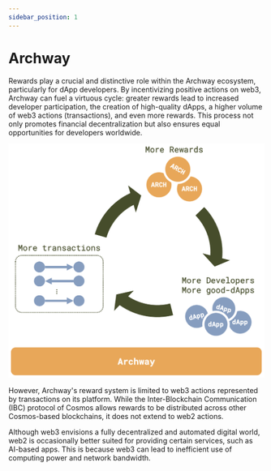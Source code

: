 ```yaml
---
sidebar_position: 1
---
```


# Archway

Rewards play a crucial and distinctive role within the Archway ecosystem, particularly for dApp developers. By incentivizing positive actions on web3, Archway can fuel a virtuous cycle: greater rewards lead to increased developer participation, the creation of high-quality dApps, a higher volume of web3 actions (transactions), and even more rewards. This process not only promotes financial decentralization but also ensures equal opportunities for developers worldwide.

![Archway](../images/Archway.png)

However, Archway's reward system is limited to web3 actions represented by transactions on its platform. While the Inter-Blockchain Communication (IBC) protocol of Cosmos allows rewards to be distributed across other Cosmos-based blockchains, it does not extend to web2 actions.

Although web3 envisions a fully decentralized and automated digital world, web2 is occasionally better suited for providing certain services, such as AI-based apps. This is because web3 can lead to inefficient use of computing power and network bandwidth.
